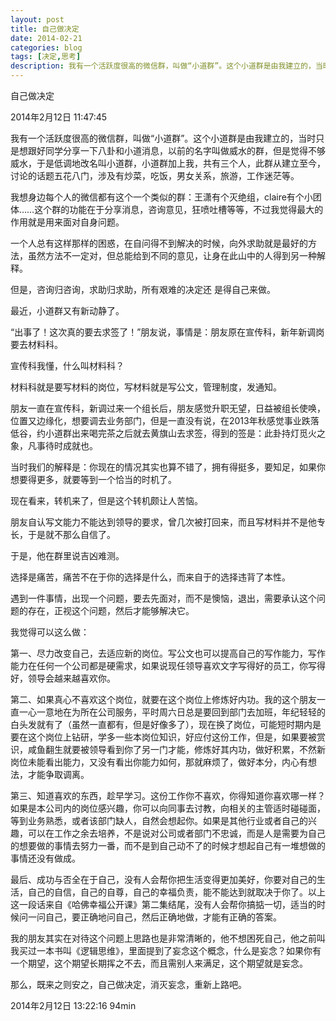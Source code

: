```yaml
---
layout: post
title: 自己做决定
date: 2014-02-21
categories: blog
tags: [决定,思考]
description: 我有一个活跃度很高的微信群，叫做“小道群”。这个小道群是由我建立的，当时只是想跟好同学分享一下八卦和小道消息，以前的名字叫做威水的群，但是觉得不够威水，于是低调地改名叫小道群.
---
```




自己做决定

2014年2月12日 11:47:45

我有一个活跃度很高的微信群，叫做“小道群”。这个小道群是由我建立的，当时只是想跟好同学分享一下八卦和小道消息，以前的名字叫做威水的群，但是觉得不够威水，于是低调地改名叫小道群，小道群加上我，共有三个人，此群从建立至今，讨论的话题五花八门，涉及有炒菜，吃饭，男女关系，旅游，工作迷茫等。

我想身边每个人的微信都有这个一个类似的群：王潇有个灭绝组，claire有个小团体……这个群的功能在于分享消息，咨询意见，狂喷吐槽等等，不过我觉得最大的作用就是用来面对自身问题。

一个人总有这样那样的困惑，在自问得不到解决的时候，向外求助就是最好的方法，虽然方法不一定对，但总能给到不同的意见，让身在此山中的人得到另一种解释。

但是，咨询归咨询，求助归求助，所有艰难的决定还 是得自己来做。

最近，小道群又有新动静了。

“出事了！这次真的要去求签了！”朋友说，事情是：朋友原在宣传科，新年新调岗要去材料科。

宣传科我懂，什么叫材料科？
 
材料科就是要写材料的岗位，写材料就是写公文，管理制度，发通知。

朋友一直在宣传科，新调过来一个组长后，朋友感觉升职无望，日益被组长使唤，位置又边缘化，想要调去业务部门，但是一直没有说，在2013年秋感觉事业跌落低谷，约小道群出来喝完茶之后就去黄旗山去求签，得到的签是：此卦持灯觅火之象，凡事待时成就也。

当时我们的解释是：你现在的情况其实也算不错了，拥有得挺多，要知足，如果你想要得更多，就要等到一个恰当的时机了。

现在看来，转机来了，但是这个转机颇让人苦恼。

朋友自认写文能力不能达到领导的要求，曾几次被打回来，而且写材料并不是他专长，于是就不那么自信了。

于是，他在群里说吉凶难测。

选择是痛苦，痛苦不在于你的选择是什么，而来自于的选择违背了本性。

遇到一件事情，出现一个问题，要去先面对，而不是懊恼，退出，需要承认这个问题的存在，正视这个问题，然后才能够解决它。

我觉得可以这么做：

第一、尽力改变自己，去适应新的岗位。写公文也可以提高自己的写作能力，写作能力在任何一个公司都是硬需求，如果说现任领导喜欢文字写得好的员工，你写得好，领导会越来越喜欢你。

第二、如果真心不喜欢这个岗位，就要在这个岗位上修炼好内功。我的这个朋友一直一心一意地在为所在公司服务，平时周六日总是要回到部门去加班，年纪轻轻的白头发就有了（虽然一直都有，但是好像多了），现在换了岗位，可能短时期内是要在这个岗位上钻研，学多一些本岗位知识，好应付这份工作，但是，如果要被赏识，咸鱼翻生就要被领导看到你了另一门才能，修炼好其内功，做好积累，不然新岗位未能看出能力，又没有看出你能力如何，那就麻烦了，做好本分，内心有想法，才能争取调离。

第三、知道喜欢的东西，趁早学习。这份工作你不喜欢，你得知道你喜欢哪一样？如果是本公司内的岗位感兴趣，你可以向同事去讨教，向相关的主管适时碰碰面，等到业务熟悉，或者该部门缺人，自然会想起你。如果是其他行业或者自己的兴趣，可以在工作之余去培养，不是说对公司或者部门不忠诚，而是人是需要为自己的想要做的事情去努力一番，而不是到自己动不了的时候才想起自己有一堆想做的事情还没有做成。

最后、成功与否全在于自己，没有人会帮你把生活变得更加美好，你要对自己的生活，自己的自信，自己的自尊，自己的幸福负责，能不能达到就取决于你了。以上这一段话来自《哈佛幸福公开课》第二集结尾，没有人会帮你搞掂一切，适当的时候问一问自己，要正确地问自己，然后正确地做，才能有正确的答案。

我的朋友其实在对待这个问题上思路也是非常清晰的，他不想困死自己，他之前叫我买过一本书叫《逻辑思维》，里面提到了妄念这个概念，什么是妄念？如果你有一个期望，这个期望长期挥之不去，而且需别人来满足，这个期望就是妄念。

那么，既来之则安之，自己做决定，消灭妄念，重新上路吧。

2014年2月12日 13:22:16 94min


